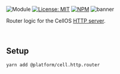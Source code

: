 ![Module](https://img.shields.io/badge/%40platform-cell.http.router-%23EA4E7E.svg)
[![License: MIT](https://img.shields.io/badge/license-MIT-blue.svg)](https://opensource.org/licenses/MIT)
[![NPM](https://img.shields.io/npm/v/@platform/cell.http.router.svg?colorB=blue&style=flat)](https://www.npmjs.com/package/@platform/cell.http.router)
![banner](https://user-images.githubusercontent.com/185555/76151555-23bfb900-611b-11ea-9497-2773c93f61e3.png)

Router logic for the CellOS [HTTP server](../cell.http).

<p>&nbsp;</p>

## Setup

    yarn add @platform/cell.http.router

<p>&nbsp;</p>
<p>&nbsp;</p>
